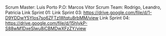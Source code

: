 Scrum Master: Luis Porto
P.O: Marcos Vitor
Scrum Team: Rodrigo, Leandro, Patricia
Link Sprint 01:
Link Sprint 03: https://drive.google.com/file/d/1-D9YDDwY5YIos7so6ZFTzlWtqtu8rbMM/view
Link Sprint 04: https://drive.google.com/file/d/15hlykP-S88wM1DxeSlwu8iCBMDwXFzZY/view
